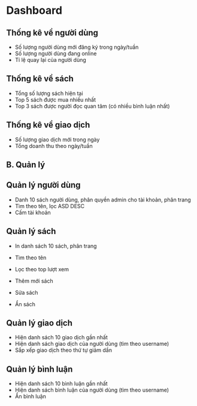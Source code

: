 # Dashboard

## Thống kê về người dùng

- Số lượng người dùng mới đăng ký trong ngày/tuần
- Số lượng người dùng đang online
- Tỉ lệ quay lại của người dùng

## Thống kê về sách

- Tổng số lượng sách hiện tại
- Top 5 sách được mua nhiều nhất
- Top 3 sách được người đọc quan tâm (có nhiều bình luận nhất)

## Thống kê về giao dịch

- Số lượng giao dịch mới trong ngày
- Tổng doanh thu theo ngày/tuần

## B. Quản lý

## Quản lý người dùng

- Danh 10 sách người dùng, phân quyền admin cho tài khoản, phân trang
- Tìm theo tên, lọc ASD DESC
- Cấm tài khoản

## Quản lý sách

- In danh sách 10 sách, phân trang
- Tìm theo tên
- Lọc theo top lượt xem

- Thêm mới sách
- Sửa sách
- Ẩn sách

## Quản lý giao dịch

- Hiện danh sách 10 giao dịch gần nhất
- Hiện danh sách giao dịch của người dùng (tìm theo username)
- Sắp xếp giao dịch theo thứ tự giảm dần

## Quản lý bình luận

- Hiện danh sách 10 bình luận gần nhất
- Hiện danh sách bình luận của người dùng (tìm theo username)
- Ẩn bình luận
